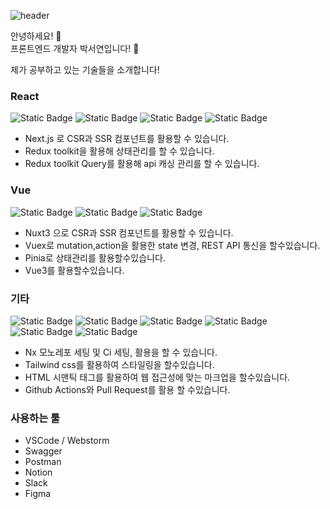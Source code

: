 ![header](https://capsule-render.vercel.app/api?type=transparent&color=black&height=100&section=header&text=Hello,%20World!&fontSize=30&animation=twinkling&fontAlign=11)

안녕하세요! 👋 <br>
프론트엔드 개발자 박서연입니다! 🙌 <br>

제가 공부하고 있는 기술들을 소개합니다! <br>

### React
![Static Badge](https://img.shields.io/badge/React-%237A89F7) ![Static Badge](https://img.shields.io/badge/Redux--toolkit-%23463FC6)
 ![Static Badge](https://img.shields.io/badge/Redux--toolkit--Query-%233FB7C6)
 ![Static Badge](https://img.shields.io/badge/Next-%233B82EE)



- Next.js 로 CSR과 SSR 컴포넌트를 활용할 수 있습니다.
- Redux toolkit을 활용해 상태관리를 할 수 있습니다.
- Redux toolkit Query를 활용해 api 캐싱 관리를 할 수 있습니다.



### Vue
![Static Badge](https://img.shields.io/badge/Vue-%2341B96F) ![Static Badge](https://img.shields.io/badge/Pinia-%233E9245) ![Static Badge](https://img.shields.io/badge/Nuxt-%23DF59D)


- Nuxt3 으로 CSR과 SSR 컴포넌트를 활용할 수 있습니다.
- Vuex로 mutation,action을 활용한 state 변경, REST API 통신을 할수있습니다.
- Pinia로 상태관리를 활용할수있습니다.
- Vue3를 활용할수있습니다.

### 기타
 ![Static Badge](https://img.shields.io/badge/JavaScript-%23EEDE74) ![Static Badge](https://img.shields.io/badge/TypeScript-%2374C4EE) ![Static Badge](https://img.shields.io/badge/HTML-%23E35D57) ![Static Badge](https://img.shields.io/badge/CSS-%234761F3) ![Static Badge](https://img.shields.io/badge/SCSS-%23EE74C9)  ![Static Badge](https://img.shields.io/badge/TailwindCSS-%2338BDF8)

- Nx 모노레포 세팅 및 Ci 세팅, 활용을 할 수 있습니다. 
- Tailwind css를 활용하여 스타일링을 할수있습니다.
- HTML 시맨틱 태그를 활용하여 웹 접근성에 맞는 마크업을 할수있습니다.
- Github Actions와 Pull Request를 활용 할 수있습니다.


### 사용하는 툴
- VSCode / Webstorm
- Swagger
- Postman
- Notion
- Slack
- Figma
 




